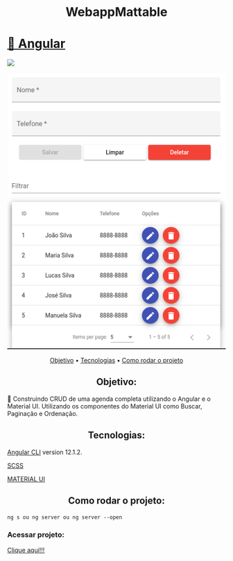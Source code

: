 <h1 align="center">WebappMattable</h1>
<h1>
    <a href="https://angular.io/">🔗
     Angular
     </a>
</h1>


<img src="https://img.shields.io/static/v1?label=WebappMattable&message=Greg%C3%B3rioNeto&color=7159c1&style=for-the-badge&logo=ghost">

![WebappMattable](https://github.com/igregorioneto/webapp-mattable/blob/main/src/assets/tela.png)

<p align="center">
 <a href="#objetivo">Objetivo</a> •
 <a href="#tecnologias">Tecnologias</a> •
 <a href="#tecnologias">Como rodar o projeto</a> 
</p>

<h2 align="center">
Objetivo:
</h2>

<p>
🚀 Construindo CRUD de uma agenda completa utilizando o Angular e o Material UI. Utilizando os componentes do Material UI como Buscar, Paginação e Ordenação.
</p>

<h2 align="center">
Tecnologias:
</h2>

<p align="center">

[Angular CLI](https://github.com/angular/angular-cli) version 12.1.2.

[SCSS](https://sass-lang.com/)

[MATERIAL UI](https://material.angular.io/)

</p>


<h2 align="center">
Como rodar o projeto:
</h2>

```
ng s ou ng server ou ng server --open
```

<h3>Acessar projeto: </h3> <a href="http://localhost:4200/">Clique aqui!!!</a>